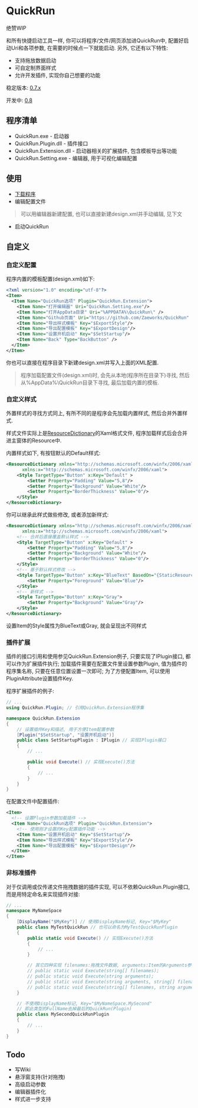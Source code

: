 # QuickRun
绝赞WIP

和所有快捷启动工具一样, 你可以将程序/文件/网页添加进QuickRun中, 配置好启动Uri和各项参数, 在需要的时候点一下就能启动. 另外, 它还有以下特性:
* 支持拖放数据启动
* 可自定制界面样式
* 允许开发插件, 实现你自己想要的功能

稳定版本: [0.7.x](https://github.com/Zaeworks/QuickRun/tree/0.7)

开发中: [0.8](https://github.com/Zaeworks/QuickRun/tree/dev_0.8)

## 程序清单
- QuickRun.exe - 启动器
- QuickRun.Plugin.dll - 插件接口
- QuickRun.Extension.dll - 启动器相关的扩展插件, 包含模板导出等功能
- QuickRun.Setting.exe - 编辑器, 用于可视化编辑配置

## 使用
- [下载程序](https://github.com/Zaeworks/QuickRun/releases)
- 编辑配置文件
> 可以用编辑器新建配置, 也可以直接新建design.xml并手动编辑, 见下文
- 启动QuickRun

## 自定义
### 自定义配置
程序内置的模板配置(design.xml)如下:
```xml
<?xml version="1.0" encoding="utf-8"?>
<Item>
  <Item Name="QuickRun选项" Plugin="QuickRun.Extension">
    <Item Name="打开编辑器" Uri="QuickRun.Setting.exe"/>
    <Item Name="打开AppData目录" Uri="%APPDATA%\QuickRun\" />
    <Item Name="Github页面" Uri="https://github.com/Zaeworks/QuickRun" />
    <Item Name="导出样式模板" Key="$ExportStyle"/>
    <Item Name="导出配置模板" Key="$ExportDesign"/>
    <Item Name="设置开机启动" Key="$SetStartup"/>
    <Item Name="Back" Type="BackButton" />
  </Item>
</Item>
```
你也可以直接在程序目录下新建design.xml并写入上面的XML配置.

> 程序加载配置文件(design.xml)时, 会先从本地(程序所在目录下)寻找, 然后从%AppData%\QuickRun目录下寻找, 最后加载内置的模板.

### 自定义样式
外置样式的寻找方式同上, 有所不同的是程序会先加载内置样式, 然后合并外置样式.

样式文件实际上是[ResourceDictionary](https://docs.microsoft.com/en-us/dotnet/api/system.windows.resourcedictionary)的Xaml格式文件,
程序加载样式后会合并进主窗体的Resource中.

内置样式如下, 有按钮默认的Default样式:
```xml
<ResourceDictionary xmlns="http://schemas.microsoft.com/winfx/2006/xaml/presentation" 
      xmlns:x="http://schemas.microsoft.com/winfx/2006/xaml">
    <Style TargetType="Button" x:Key="Default" >
        <Setter Property="Padding" Value="5,8"/>
        <Setter Property="Background" Value="White"/>
        <Setter Property="BorderThickness" Value="0"/>
    </Style>
</ResourceDictionary>
```

你可以继承此样式做些修改, 或者添加新样式:
```xml
<ResourceDictionary xmlns="http://schemas.microsoft.com/winfx/2006/xaml/presentation" 
      xmlns:x="http://schemas.microsoft.com/winfx/2006/xaml">
    <!-- 合并后直接覆盖默认样式 -->
    <Style TargetType="Button" x:Key="Default" >
        <Setter Property="Padding" Value="5,8"/>
        <Setter Property="Background" Value="White"/>
        <Setter Property="BorderThickness" Value="0"/>
    </Style>
    <!-- 基于默认样式修改 -->
    <Style TargetType="Button" x:Key="BlueText" BasedOn="{StaticResource Default}">
        <Setter Property="Foreground" Value="Blue"/>
    </Style>
    <!-- 新样式 -->
    <Style TargetType="Button" x:Key="Gray">
        <Setter Property="Background" Value="Gray"/>
    </Style>
</ResourceDictionary>
```
设置Item的Style属性为BlueText或Gray, 就会呈现出不同样式

### 插件扩展
插件的接口引用和使用参见QuickRun.Extension例子, 只要实现了IPlugin接口, 都可以作为扩展插件执行;
加载插件需要在配置文件里设置参数Plugin, 值为插件的程序集名称, 只要在任意位置设置一次即可;
为了方便配置Item, 可以使用PluginAttribute设置插件Key.

程序扩展插件的例子:
```csharp
// ...
using QuickRun.Plugin; // 引用QuickRun.Extension程序集

namespace QuickRun.Extension
{
    // 设置插件Key和描述, 用于方便Item配置参数
    [Plugin("$SetStartup", "设置开机启动")]
    public class SetStartupPlugin : IPlugin // 实现IPlugin接口
    {
        // ...

        public void Execute() // 实现Execute()方法
        {
            // ...
        }
    }
}
```

在配置文件中配置插件:
```xml
<Item>
  <!-- 设置Plugin参数加载插件 -->
  <Item Name="QuickRun选项" Plugin="QuickRun.Extension">
    <!-- 使用刚才设置的Key配置插件功能 -->
    <Item Name="设置开机启动" Key="$SetStartup"/>
    <Item Name="导出样式模板" Key="$ExportStyle"/>
    <Item Name="导出配置模板" Key="$ExportDesign"/>
  </Item>
</Item>
```

### 非标准插件
对于仅调用或仅传递文件拖拽数据的插件实现, 可以不依赖QuickRun.Plugin接口, 而是用特定命名来实现插件对接:
```csharp
// ...
namespace MyNameSpace
{
    [DisplayName("$MyKey")] // 使用DisplayName标记, Key="$MyKey"
    public class MyTestQuickRun // 也可以命名为MyTestQuickRunPlugin
    {
        public static void Execute() // 实现Execute()方法
        {
            // ...
        }

        // 其它四种实现 filenames:拖拽文件数据, arguments:Item的Arguments参数
        // public static void Execute(string[] filenames);
        // public static void Execute(string arguments);
        // public static void Execute(string arguments, string[] filenames);
        // public static void Execute(string[] filenames, string arguments);
    }

    // 不使用DisplayName标记, Key="$MyNameSpace.MySecond"
    // 即此类型的FullName去掉最后的QuickRun(Plugin)
    public class MySecondQuickRunPlugin
    {
        // ...
    }
}
```

## Todo
- 写Wiki
- 悬浮窗支持(针对拖拽)
- 高级启动参数
- 编辑器插件化
- 样式进一步支持
